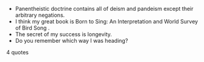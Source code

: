  - Panentheistic doctrine contains all of deism and pandeism except their arbitrary negations.
 - I think my great book is Born to Sing: An Interpretation and World Survey of Bird Song .
 - The secret of my success is longevity.
 - Do you remember which way I was heading?

4 quotes